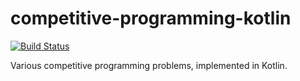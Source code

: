 # competitive-programming-kotlin

[![Build Status](https://travis-ci.com/arnavb/competitive-programming-kotlin.svg?branch=master)](https://travis-ci.com/arnavb/competitive-programming-kotlin)

Various competitive programming problems, implemented in Kotlin.
